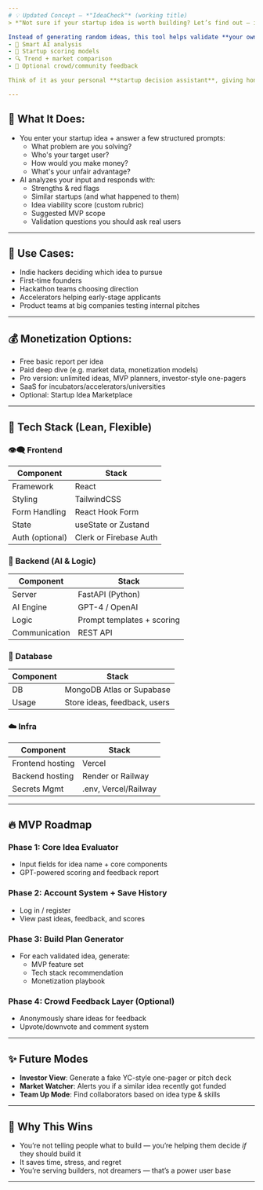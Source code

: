 ```yaml
---
# 💡 Updated Concept — *"IdeaCheck"* (working title)
> *"Not sure if your startup idea is worth building? Let’s find out — instantly."*

Instead of generating random ideas, this tool helps validate **your own startup ideas** using a mix of:
- 🧠 Smart AI analysis
- 🧮 Startup scoring models
- 🔍 Trend + market comparison
- 👥 Optional crowd/community feedback

Think of it as your personal **startup decision assistant**, giving honest, structured, and useful input before you commit your time and code.

---
```


## 🧠 What It Does:
- You enter your startup idea + answer a few structured prompts:
  - What problem are you solving?
  - Who's your target user?
  - How would you make money?
  - What's your unfair advantage?
- AI analyzes your input and responds with:
  - Strengths & red flags
  - Similar startups (and what happened to them)
  - Idea viability score (custom rubric)
  - Suggested MVP scope
  - Validation questions you should ask real users

---

## 🎯 Use Cases:
- Indie hackers deciding which idea to pursue
- First-time founders
- Hackathon teams choosing direction
- Accelerators helping early-stage applicants
- Product teams at big companies testing internal pitches

---

## 💰 Monetization Options:
- Free basic report per idea
- Paid deep dive (e.g. market data, monetization models)
- Pro version: unlimited ideas, MVP planners, investor-style one-pagers
- SaaS for incubators/accelerators/universities
- Optional: Startup Idea Marketplace

---

## 🧩 Tech Stack (Lean, Flexible)

### 👁‍🗨 Frontend
| Component         | Stack                      |
|------------------|----------------------------|
| Framework         | React                      |
| Styling           | TailwindCSS                |
| Form Handling     | React Hook Form            |
| State             | useState or Zustand        |
| Auth (optional)   | Clerk or Firebase Auth     |

### 🧠 Backend (AI & Logic)
| Component         | Stack                      |
|------------------|----------------------------|
| Server            | FastAPI (Python)           |
| AI Engine         | GPT-4 / OpenAI             |
| Logic             | Prompt templates + scoring |
| Communication     | REST API                   |

### 💾 Database
| Component         | Stack                      |
|------------------|----------------------------|
| DB                | MongoDB Atlas or Supabase  |
| Usage             | Store ideas, feedback, users |

### ☁️ Infra
| Component         | Stack                      |
|------------------|----------------------------|
| Frontend hosting  | Vercel                     |
| Backend hosting   | Render or Railway          |
| Secrets Mgmt      | .env, Vercel/Railway       |

---

## 🔥 MVP Roadmap

### Phase 1: Core Idea Evaluator
- Input fields for idea name + core components
- GPT-powered scoring and feedback report

### Phase 2: Account System + Save History
- Log in / register
- View past ideas, feedback, and scores

### Phase 3: Build Plan Generator
- For each validated idea, generate:
  - MVP feature set
  - Tech stack recommendation
  - Monetization playbook

### Phase 4: Crowd Feedback Layer (Optional)
- Anonymously share ideas for feedback
- Upvote/downvote and comment system

---

## ✨ Future Modes
- **Investor View**: Generate a fake YC-style one-pager or pitch deck
- **Market Watcher**: Alerts you if a similar idea recently got funded
- **Team Up Mode**: Find collaborators based on idea type & skills

---

## 🚀 Why This Wins
- You’re not telling people what to build — you’re helping them decide *if* they should build it
- It saves time, stress, and regret
- You’re serving builders, not dreamers — that’s a power user base

---

